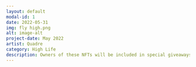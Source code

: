 ```yaml
---
layout: default
modal-id: 1
date: 2022-05-31
img: fly high.png
alt: image-alt
project-date: May 2022
artist: Quadre
category: High Life
description: Owners of these NFTs will be included in special giveaways, free airdrops from our second collection + more to come. Follow @HighLifeNFTs on Twitter https://jumpnet.enjinx.io/eth/asset/70c0000000003307/
---
```

